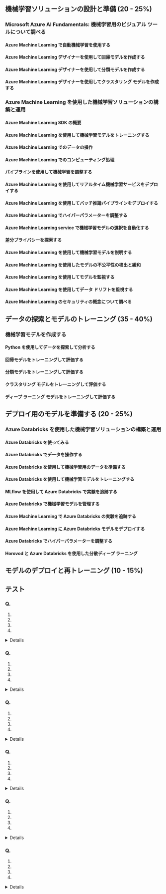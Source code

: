 #
## 機械学習ソリューションの設計と準備 (20 - 25%)
### Microsoft Azure AI Fundamentals: 機械学習用のビジュアル ツールについて調べる
#### Azure Machine Learning で自動機械学習を使用する
#### Azure Machine Learning デザイナーを使用して回帰モデルを作成する
#### Azure Machine Learning デザイナーを使用して分類モデルを作成する
#### Azure Machine Learning デザイナーを使用してクラスタリング モデルを作成する
### Azure Machine Learning を使用した機械学習ソリューションの構築と運用
#### Azure Machine Learning SDK の概要
#### Azure Machine Learning を使用して機械学習モデルをトレーニングする
#### Azure Machine Learning でのデータの操作
#### Azure Machine Learning でのコンピューティング処理
#### パイプラインを使用して機械学習を調整する
#### Azure Machine Learning を使用してリアルタイム機械学習サービスをデプロイする
#### Azure Machine Learning を使用してバッチ推論パイプラインをデプロイする
#### Azure Machine Learning でハイパーパラメーターを調整する
#### Azure Machine Learning service で機械学習モデルの選択を自動化する
#### 差分プライバシーを探索する
#### Azure Machine Learning を使用して機械学習モデルを説明する
#### Azure Machine Learning を使用したモデルの不公平性の検出と緩和
#### Azure Machine Learning を使用してモデルを監視する
#### Azure Machine Learning を使用してデータ ドリフトを監視する
#### Azure Machine Learning のセキュリティの概念について調べる

## データの探索とモデルのトレーニング (35 - 40%)
### 機械学習モデルを作成する
#### Python を使用してデータを探索して分析する
#### 回帰モデルをトレーニングして評価する
#### 分類モデルをトレーニングして評価する
#### クラスタリング モデルをトレーニングして評価する
#### ディープ ラーニング モデルをトレーニングして評価する


## デプロイ用のモデルを準備する (20 - 25%)
### Azure Databricks を使用した機械学習ソリューションの構築と運用
#### Azure Databricks を使ってみる
#### Azure Databricks でデータを操作する
#### Azure Databricks を使用して機械学習用のデータを準備する
#### Azure Databricks を使用して機械学習モデルをトレーニングする
#### MLflow を使用して Azure Databricks で実験を追跡する
#### Azure Databricks で機械学習モデルを管理する
#### Azure Machine Learning で Azure Databricks の実験を追跡する
#### Azure Machine Learning に Azure Databricks モデルをデプロイする
#### Azure Databricks でハイパーパラメーターを調整する
#### Horovod と Azure Databricks を使用した分散ディープ ラーニング

## モデルのデプロイと再トレーニング (10 - 15%)

## テスト
### Q. 
1. 
2. 
3. 
4. 
<details><div>
    答え：
</div></details>

### Q. 
1. 
2. 
3. 
4. 
<details><div>
    答え：
</div></details>

### Q. 
1. 
2. 
3. 
4. 
<details><div>
    答え：
</div></details>

### Q. 
1. 
2. 
3. 
4. 
<details><div>
    答え：
</div></details>

### Q. 
1. 
2. 
3. 
4. 
<details><div>
    答え：
</div></details>

### Q. 
1. 
2. 
3. 
4. 
<details><div>
    答え：
</div></details>
